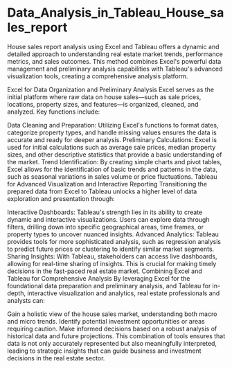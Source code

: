 # Data_Analysis_in_Tableau_House_sales_report

House sales report analysis using Excel and Tableau offers a dynamic and detailed approach to understanding real estate market trends, performance metrics, and sales outcomes. This method combines Excel's powerful data management and preliminary analysis capabilities with Tableau's advanced visualization tools, creating a comprehensive analysis platform.

Excel for Data Organization and Preliminary Analysis
Excel serves as the initial platform where raw data on house sales—such as sale prices, locations, property sizes, and features—is organized, cleaned, and analyzed. Key functions include:

Data Cleaning and Preparation: Utilizing Excel's functions to format dates, categorize property types, and handle missing values ensures the data is accurate and ready for deeper analysis.
Preliminary Calculations: Excel is used for initial calculations such as average sale prices, median property sizes, and other descriptive statistics that provide a basic understanding of the market.
Trend Identification: By creating simple charts and pivot tables, Excel allows for the identification of basic trends and patterns in the data, such as seasonal variations in sales volume or price fluctuations.
Tableau for Advanced Visualization and Interactive Reporting
Transitioning the prepared data from Excel to Tableau unlocks a higher level of data exploration and presentation through:

Interactive Dashboards: Tableau's strength lies in its ability to create dynamic and interactive visualizations. Users can explore data through filters, drilling down into specific geographical areas, time frames, or property types to uncover nuanced insights.
Advanced Analytics: Tableau provides tools for more sophisticated analysis, such as regression analysis to predict future prices or clustering to identify similar market segments.
Sharing Insights: With Tableau, stakeholders can access live dashboards, allowing for real-time sharing of insights. This is crucial for making timely decisions in the fast-paced real estate market.
Combining Excel and Tableau for Comprehensive Analysis
By leveraging Excel for the foundational data preparation and preliminary analysis, and Tableau for in-depth, interactive visualization and analytics, real estate professionals and analysts can:

Gain a holistic view of the house sales market, understanding both macro and micro trends.
Identify potential investment opportunities or areas requiring caution.
Make informed decisions based on a robust analysis of historical data and future projections.
This combination of tools ensures that data is not only accurately represented but also meaningfully interpreted, leading to strategic insights that can guide business and investment decisions in the real estate sector.
